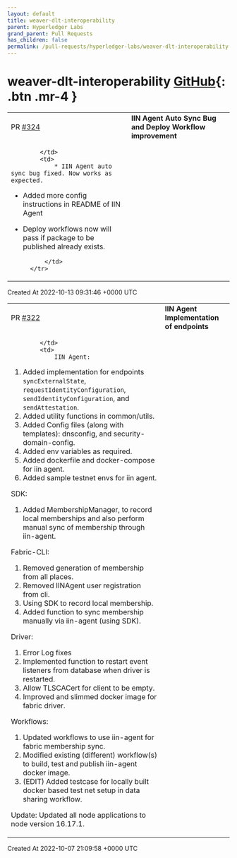 ```yaml
---
layout: default
title: weaver-dlt-interoperability
parent: Hyperledger Labs
grand_parent: Pull Requests
has_children: false
permalink: /pull-requests/hyperledger-labs/weaver-dlt-interoperability
---
```


# weaver-dlt-interoperability <span class="fs-3 right-align">[GitHub](https://github.com/hyperledger-labs/weaver-dlt-interoperability){: .btn .mr-4 }</span>


<div>
    <table>
        <tr>
            <td>
                PR <a href="https://github.com/hyperledger-labs/weaver-dlt-interoperability/pull/324" class=".btn">#324</a>
            </td>
            <td>
                <b>
                    IIN Agent Auto Sync Bug and Deploy Workflow improvement
                </b>
            </td>
        </tr>
        <tr>
            <td>
                
            </td>
            <td>
                * IIN Agent auto sync bug fixed. Now works as expected.
* Added more config instructions in README of IIN Agent
* Deploy workflows now will pass if package to be published already exists.

            </td>
        </tr>
    </table>
    <div class="right-align">
        Created At 2022-10-13 09:31:46 +0000 UTC
    </div>
</div>

<div>
    <table>
        <tr>
            <td>
                PR <a href="https://github.com/hyperledger-labs/weaver-dlt-interoperability/pull/322" class=".btn">#322</a>
            </td>
            <td>
                <b>
                    IIN Agent Implementation of endpoints
                </b>
            </td>
        </tr>
        <tr>
            <td>
                
            </td>
            <td>
                IIN Agent:
1. Added implementation for endpoints `syncExternalState`, `requestIdentityConfiguration`, `sendIdentityConfiguration`, and `sendAttestation`.
2. Added utility functions in common/utils.
3. Added Config files (along with templates): dnsconfig, and security-domain-config.
4. Added env variables as required.
5. Added dockerfile and docker-compose for iin agent.
6. Added sample testnet envs for  iin agent.

SDK:
1. Added MembershipManager, to record local memberships and also perform manual sync of membership through iin-agent.

Fabric-CLI:
1. Removed generation of membership from all places.
2. Removed IINAgent user registration from cli.
3. Using SDK to record local membership.
4. Added function to sync membership manually via iin-agent (using SDK).

Driver:
1. Error Log fixes
2. Implemented function to restart event listeners from database when driver is restarted.
3. Allow TLSCACert for client to be empty.
4. Improved and slimmed docker image for fabric driver.

Workflows:
1. Updated workflows to use iin-agent for fabric membership sync.
2. Modified existing (different) workflow(s) to build, test and publish iin-agent docker image.
3. (EDIT) Added testcase for locally built docker based test net setup in data sharing workflow.

Update:
Updated all node applications to node version 16.17.1.
            </td>
        </tr>
    </table>
    <div class="right-align">
        Created At 2022-10-07 21:09:58 +0000 UTC
    </div>
</div>

